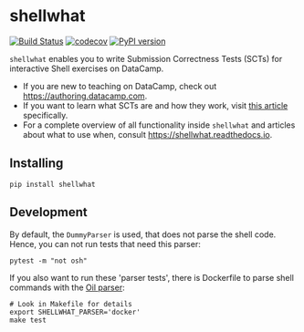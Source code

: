 shellwhat
=========

[![Build Status](https://travis-ci.org/datacamp/shellwhat.svg?branch=master)](https://travis-ci.org/datacamp/shellwhat)
[![codecov](https://codecov.io/gh/datacamp/shellwhat/branch/master/graph/badge.svg)](https://codecov.io/gh/datacamp/shellwhat)
[![PyPI version](https://badge.fury.io/py/shellwhat.svg)](https://badge.fury.io/py/shellwhat)

`shellwhat` enables you to write Submission Correctness Tests (SCTs) for interactive Shell exercises on DataCamp.

- If you are new to teaching on DataCamp, check out https://authoring.datacamp.com.
- If you want to learn what SCTs are and how they work, visit [this article](https://authoring.datacamp.com/courses/exercises/technical-details/sct.html) specifically.
- For a complete overview of all functionality inside `shellwhat` and articles about what to use when, consult https://shellwhat.readthedocs.io.

Installing
----------

```
pip install shellwhat
```

Development
-----------

By default, the `DummyParser` is used, that does not parse the shell code.
Hence, you can not run tests that need this parser:

```
pytest -m "not osh"
```

If you also want to run these 'parser tests',
there is Dockerfile to parse shell commands with
the [Oil parser](https://github.com/oilshell/oil):

```
# Look in Makefile for details
export SHELLWHAT_PARSER='docker'
make test
```

